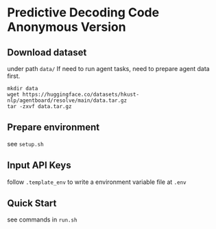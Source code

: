 # Predictive Decoding Code Anonymous Version


## Download dataset
under path `data/`
If need to run agent tasks, need to prepare agent data first.
```
mkdir data
wget https://huggingface.co/datasets/hkust-nlp/agentboard/resolve/main/data.tar.gz
tar -zxvf data.tar.gz
```
## Prepare environment
see `setup.sh`

## Input API Keys
follow `.template_env` to write a environment variable file at `.env`

## Quick Start
see commands in `run.sh`

